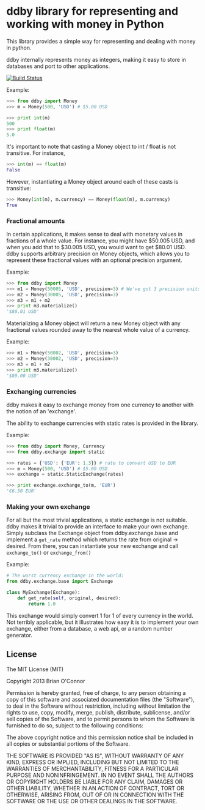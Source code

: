 # ddby library for representing and working with money in Python

This library provides a simple way for representing and dealing with money in python.

ddby internally represents money as integers, making it easy to store in databases and port to other applications.

[![Build Status](https://travis-ci.org/btoconnor/ddby.svg?branch=master)](https://travis-ci.org/btoconnor/ddby)

Example:

```python
>>> from ddby import Money
>>> m = Money(500, 'USD') # $5.00 USD

>>> print int(m)
500
>>> print float(m)
5.0
```

It's important to note that casting a Money object to int / float is not transitive.  For instance,

```python
>>> int(m) == float(m)
False
```

However, instantiating a Money object around each of these casts is transitive:

```python
>>> Money(int(m), m.currency) == Money(float(m), m.currency)
True
```

### Fractional amounts
In certain applications, it makes sense to deal with monetary values in fractions
of a whole value.  For instance, you might have $50.005 USD, and when you add that to
$30.005 USD, you would want to get $80.01 USD.  ddby supports arbitrary precision on
Money objects, which allows you to represent these fractional values with an optional
precision argument.

Example:

```python
>>> from ddby import Money
>>> m1 = Money(50005, 'USD', precision=3) # We've got 3 precision units rather than a standard 2 for USD
>>> m2 = Money(30005, 'USD', precision=3)
>>> m3 = m1 + m2
>>> print m3.materialize()
'$80.01 USD'
```

Materializing a Money object will return a new Money object with any fractional values rounded
away to the nearest whole value of a currency.

Example:

```python
>>> m1 = Money(50002, 'USD', precision=3)
>>> m2 = Money(30002, 'USD', precision=3)
>>> m3 = m1 + m2
>>> print m3.materialize()
'$80.00 USD'
```

### Exchanging currencies
ddby makes it easy to exchange money from one currency to another with the notion of an 'exchange'.

The ability to exchange currencies with static rates is provided in the library.

Example:

```python
>>> from ddby import Money, Currency
>>> from ddby.exchange import static

>>> rates = {'USD': {'EUR': 1.3}} # rate to convert USD to EUR
>>> m = Money(500, 'USD') # $5.00 USD
>>> exchange = static.StaticExchange(rates)

>>> print exchange.exchange_to(m, 'EUR')
'€6.50 EUR'
```

### Making your own exchange
For all but the most trivial applications, a static exchange is not suitable.  ddby makes it trivial to provide an interface
to make your own exchange.  Simply subclass the Exchange object from ddby.exchange.base and implement a ```get_rate``` method
which returns the rate from original -> desired.  From there, you can instantiate your new exchange and call ```exchange_to()```
or ```exchange_from()```

Example:

```python
# The worst currency exchange in the world:
from ddby.exchange.base import Exchange

class MyExchange(Exchange):
    def get_rate(self, original, desired):
        return 1.0
```


This exchange would simply convert 1 for 1 of every currency in the world.  Not terribly applicable, but it illustrates how
easy it is to implement your own exchange, either from a database, a web api, or a random number generator.

## License

The MIT License (MIT)

Copyright 2013 Brian O'Connor

Permission is hereby granted, free of charge, to any person obtaining a copy
of this software and associated documentation files (the "Software"), to deal
in the Software without restriction, including without limitation the rights
to use, copy, modify, merge, publish, distribute, sublicense, and/or sell
copies of the Software, and to permit persons to whom the Software is
furnished to do so, subject to the following conditions:

The above copyright notice and this permission notice shall be included in
all copies or substantial portions of the Software.

THE SOFTWARE IS PROVIDED "AS IS", WITHOUT WARRANTY OF ANY KIND, EXPRESS OR
IMPLIED, INCLUDING BUT NOT LIMITED TO THE WARRANTIES OF MERCHANTABILITY,
FITNESS FOR A PARTICULAR PURPOSE AND NONINFRINGEMENT. IN NO EVENT SHALL THE
AUTHORS OR COPYRIGHT HOLDERS BE LIABLE FOR ANY CLAIM, DAMAGES OR OTHER
LIABILITY, WHETHER IN AN ACTION OF CONTRACT, TORT OR OTHERWISE, ARISING FROM,
OUT OF OR IN CONNECTION WITH THE SOFTWARE OR THE USE OR OTHER DEALINGS IN
THE SOFTWARE.
